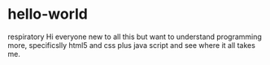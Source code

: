 # hello-world
respiratory
Hi everyone
new to all this but want to understand programming more, specificslly html5 and css plus java script and see where it all takes me.
